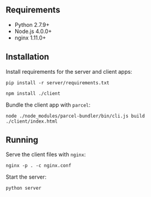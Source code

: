 ## Requirements

- Python 2.7.9+
- Node.js 4.0.0+
- nginx 1.11.0+

## Installation

Install requirements for the server and client apps:

```
pip install -r server/requirements.txt
```

```
npm install ./client
```

Bundle the client app with `parcel`:

```
node ./node_modules/parcel-bundler/bin/cli.js build ./client/index.html
```

## Running

Serve the client files with `nginx`:

```
nginx -p . -c nginx.conf
```

Start the server:

```
python server
```
